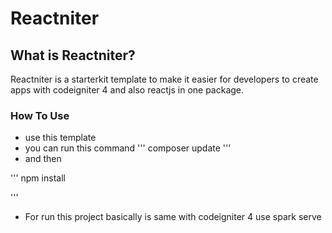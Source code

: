 # Reactniter

## What is Reactniter?

Reactniter is a starterkit template to make it easier for developers to create apps with codeigniter 4 and also reactjs in one package.

### How To Use

- use this template
- you can run this command
  '''
  composer update
  '''
- and then

'''
npm install

'''

- For run this project basically is same with codeigniter 4 use spark serve
